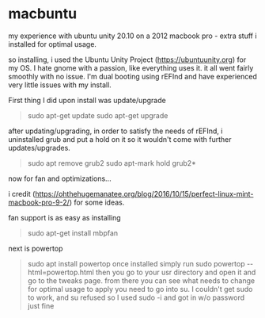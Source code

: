 # macbuntu
my experience with ubuntu unity 20.10 on a 2012 macbook pro - extra stuff i installed for optimal usage.


so installing, i used the Ubuntu Unity Project (https://ubuntuunity.org) for my OS. I hate gnome with a passion, like everything uses it. 
it all went fairly smoothly with no issue. I'm dual booting using rEFInd and have experienced very little issues with my install.

First thing I did upon install was update/upgrade
> sudo apt-get update
> sudo apt-get upgrade

after updating/upgrading, in order to satisfy the needs of rEFInd, i uninstalled grub and put a hold on it so it wouldn't come with further updates/upgrades.
> sudo apt remove grub2
> sudo apt-mark hold grub2*

now for fan and optimizations...

i credit (https://ohthehugemanatee.org/blog/2016/10/15/perfect-linux-mint-macbook-pro-9-2/) for some ideas.

fan support is as easy as installing
> sudo apt-get install mbpfan

next is powertop
> sudo apt install powertop
once installed simply run
> sudo powertop --html=powertop.html
then you go to your usr directory and open it and go to the tweaks page. from there you can see what needs to change for optimal usage
to apply you need to go into su. I couldn't get sudo to work, and su refused so I used sudo -i and got in w/o password just fine
